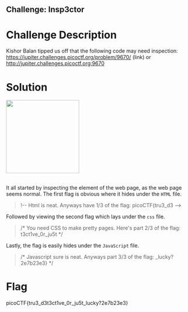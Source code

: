 ## Challenge: Insp3ctor

# Challenge Description

Kishor Balan tipped us off that the following code may need inspection: https://jupiter.challenges.picoctf.org/problem/9670/ (link) or http://jupiter.challenges.picoctf.org:9670

# Solution

<img width=200 src="https://github.com/edlowwy/CTF-Writeups/assets/138736240/2e006a57-cef2-4c3f-b649-dd8a4bff8478">
<br>
<br>

It all started by inspecting the element of the web page, as the web page seems normal. The first flag is obvious where it hides under the `HTML` file.
>!-- Html is neat. Anyways have 1/3 of the flag: picoCTF{tru3_d3 -->

Followed by viewing the second flag which lays under the `css` file.
>/* You need CSS to make pretty pages. Here's part 2/3 of the flag: t3ct1ve_0r_ju5t */

Lastly, the flag is easily hides under the `JavaScript` file.
>/* Javascript sure is neat. Anyways part 3/3 of the flag: _lucky?2e7b23e3} */

# Flag 

picoCTF{tru3_d3t3ct1ve_0r_ju5t_lucky?2e7b23e3}

